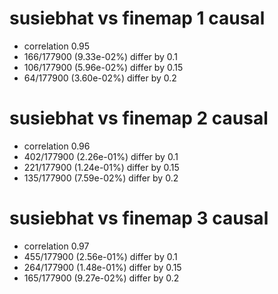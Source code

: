 # susiebhat vs finemap  1 causal

- correlation 0.95
- 166/177900 (9.33e-02%) differ by 0.1
- 106/177900 (5.96e-02%) differ by 0.15
- 64/177900 (3.60e-02%) differ by 0.2


# susiebhat vs finemap  2 causal

- correlation 0.96
- 402/177900 (2.26e-01%) differ by 0.1
- 221/177900 (1.24e-01%) differ by 0.15
- 135/177900 (7.59e-02%) differ by 0.2


# susiebhat vs finemap  3 causal

- correlation 0.97
- 455/177900 (2.56e-01%) differ by 0.1
- 264/177900 (1.48e-01%) differ by 0.15
- 165/177900 (9.27e-02%) differ by 0.2


